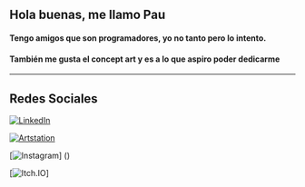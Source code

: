 ## Hola buenas, me llamo Pau
#### Tengo amigos que son programadores, yo no tanto pero lo intento.
#### También me gusta el concept art y es a lo que aspiro poder dedicarme
---

## Redes Sociales

[![LinkedIn](https://img.shields.io/badge/LinkedIn-PauMadorell-0077B5?style=for-the-badge&logo=linkedin&logoColor=white&labelColor=101010)](https://www.linkedin.com/in/pau-madorell-taulats-765431224/)  

[![Artstation](https://img.shields.io/badge/Artstation-MiauPadu-0077B5?style=for-the-badge&logo=Artstation&logoColor=black&labelColor=101010)](https://www.artstation.com/miau_padu)

[![Instagram](https://img.shields.io/badge/Instagram-MiauPadu-0077B5?style=for-the-badge&logo=Artstation&logoColor=white&labelColor=101010)]
()

[![Itch.IO](https://img.shields.io/badge/Artstation-MiauPadu-0077B5?style=for-the-badge&logo=Artstation&logoColor=white&labelColor=101010)]
